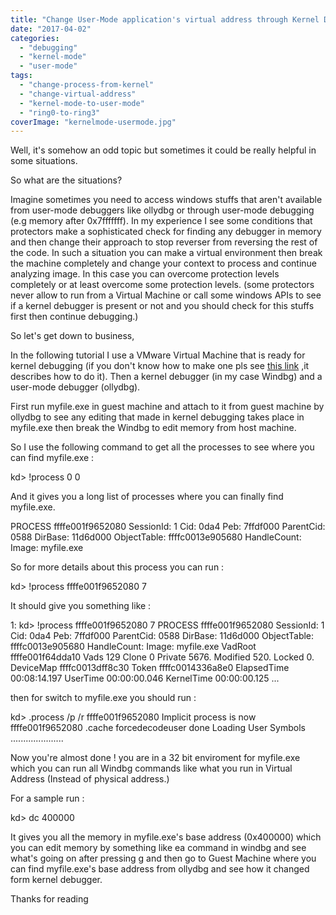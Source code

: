 ```yaml
---
title: "Change User-Mode application's virtual address through Kernel Debugging"
date: "2017-04-02"
categories: 
  - "debugging"
  - "kernel-mode"
  - "user-mode"
tags: 
  - "change-process-from-kernel"
  - "change-virtual-address"
  - "kernel-mode-to-user-mode"
  - "ring0-to-ring3"
coverImage: "kernelmode-usermode.jpg"
---
```


Well, it's somehow an odd topic but sometimes it could be really helpful in some situations.

So what are the situations?

Imagine sometimes you need to access windows stuffs that aren't available from user-mode debuggers like ollydbg or through user-mode debugging (e.g memory after 0x7fffffff). In my experience I see some conditions that protectors make a sophisticated check for finding any debugger in memory and then change their approach to stop reverser from reversing the rest of the code. In such a situation you can make a virtual environment then break the machine completely and change your context to process and continue analyzing image. In this case you can overcome protection levels completely or at least overcome some protection levels. (some protectors never allow to run from a Virtual Machine or call some windows APIs to see if a kernel debugger is present or not and you should check for this stuffs first then continue debugging.)

So let's get down to business,

In the following tutorial I use a VMware Virtual Machine that is ready for kernel debugging (if you don't know how to make one pls see [this link](/topics/kernel-mode-debugging-by-windbg/) ,it describes how to do it). Then a kernel debugger (in my case Windbg) and a user-mode debugger (ollydbg).

First run myfile.exe in guest machine and attach to it from guest machine by ollydbg to see any editing that made in kernel debugging takes place in myfile.exe then break the Windbg to edit memory from host machine.

So I use the following command to get all the processes to see where you can find myfile.exe :

kd> !process 0 0

And it gives you a long list of processes where you can finally find myfile.exe.

PROCESS ffffe001f9652080
SessionId: 1 Cid: 0da4 Peb: 7ffdf000 ParentCid: 0588
DirBase: 11d6d000 ObjectTable: ffffc0013e905680 HandleCount: <Data Not Accessible>
Image: myfile.exe

So for more details about this process you can run :

kd> !process ffffe001f9652080 7

It should give you something like :

1: kd> !process ffffe001f9652080 7
PROCESS ffffe001f9652080
SessionId: 1 Cid: 0da4 Peb: 7ffdf000 ParentCid: 0588
DirBase: 11d6d000 ObjectTable: ffffc0013e905680 HandleCount: <Data Not Accessible>
Image: myfile.exe
VadRoot ffffe001f64dda10 Vads 129 Clone 0 Private 5676. Modified 520. Locked 0.
DeviceMap ffffc0013dff8c30
Token ffffc0014336a8e0
ElapsedTime 00:08:14.197
UserTime 00:00:00.046
KernelTime 00:00:00.125
...

then for switch to myfile.exe you should run :

kd> .process /p /r ffffe001f9652080
Implicit process is now ffffe001f9652080
.cache forcedecodeuser done
Loading User Symbols
.....................

Now you're almost done ! you are in a 32 bit enviroment for myfile.exe which you can run all Windbg commands like what you run in Virtual Address (Instead of physical address.)

For a sample run :

kd> dc 400000

It gives you all the memory in myfile.exe's base address (0x400000) which you can edit memory by something like ea command in windbg and see what's going on after pressing g and then go to Guest Machine where you can find myfile.exe's base address from ollydbg and see how it changed form kernel debugger.

Thanks for reading
